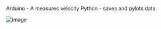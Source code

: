 Arduino - A measures velocity
Python - saves and pylots data

![image](https://github.com/hoidoanK2/hc-sr044-velocity-measurement/assets/113918086/c11ee65a-aa54-4a6c-b6c5-be3f87377fab)
